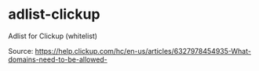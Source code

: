 # adlist-clickup
Adlist for Clickup (whitelist)

Source: https://help.clickup.com/hc/en-us/articles/6327978454935-What-domains-need-to-be-allowed-
